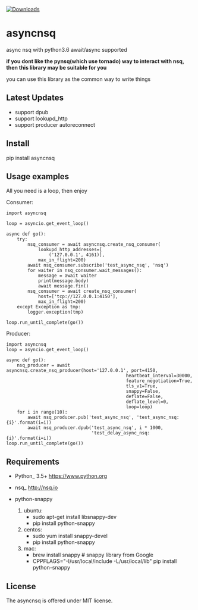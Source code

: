 [![Downloads](https://pepy.tech/badge/asyncnsq)](https://pepy.tech/project/asyncnsq)

asyncnsq
=========================
async nsq with python3.6 await/async supported

**if you dont like the pynsq(which use tornado) way to interact with nsq, then this library may be suitable for you**

you can use this library as the common way to write things


Latest Updates
--------------

* support dpub 
* support lookupd_http
* support producer autoreconnect


Install
-------------

pip install asyncnsq

Usage examples
--------------

All you need is a loop, then enjoy

Consumer:

    import asyncnsq

    loop = asyncio.get_event_loop()

    async def go():
        try:
            nsq_consumer = await asyncnsq.create_nsq_consumer(
                lookupd_http_addresses=[
                    ('127.0.0.1', 4161)],
                max_in_flight=200)
            await nsq_consumer.subscribe('test_async_nsq', 'nsq')
            for waiter in nsq_consumer.wait_messages():
                message = await waiter
                print(message.body)
                await message.fin()
            nsq_consumer = await create_nsq_consumer(
                host=['tcp://127.0.0.1:4150'],
                max_in_flight=200)
        except Exception as tmp:
            logger.exception(tmp)

    loop.run_until_complete(go())

Producer:

    import asyncnsq
    loop = asyncio.get_event_loop()

    async def go():
        nsq_producer = await asyncnsq.create_nsq_producer(host='127.0.0.1', port=4150,
                                                 heartbeat_interval=30000,
                                                 feature_negotiation=True,
                                                 tls_v1=True,
                                                 snappy=False,
                                                 deflate=False,
                                                 deflate_level=0,
                                                 loop=loop)
        for i in range(10):
            await nsq_producer.pub('test_async_nsq', 'test_async_nsq:{i}'.format(i=i))
            await nsq_producer.dpub('test_async_nsq', i * 1000,
                                    'test_delay_async_nsq:{i}'.format(i=i))
    loop.run_until_complete(go())

Requirements
------------

* Python_ 3.5+  https://www.python.org
* nsq_  http://nsq.io

* python-snappy
    1. ubuntu:
        - sudo apt-get install libsnappy-dev
        - pip install python-snappy
    2. centos:
        - sudo yum install snappy-devel
        - pip install python-snappy
    3. mac:
        - brew install snappy # snappy library from Google
        - CPPFLAGS="-I/usr/local/include -L/usr/local/lib" pip install python-snappy

License
-------

The asyncnsq is offered under MIT license.

